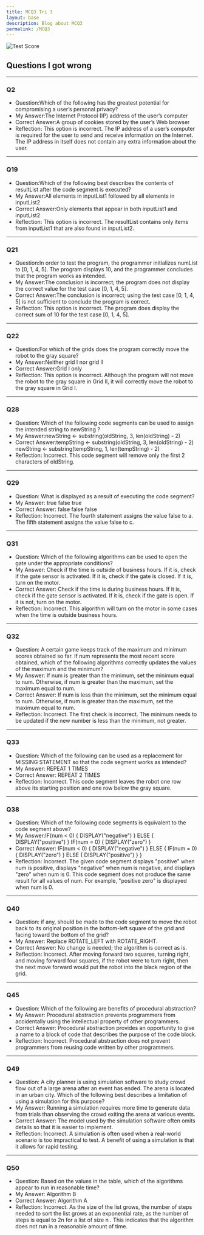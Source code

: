```yaml
---
title: MCQ3 Tri 3
layout: base
description: Blog about MCQ3
permalink: /MCQ3
---
```


![Test Score]({{site.baseurl}}/images/mcq3.jpg)

## Questions I got wrong
---

### Q2
- Question:Which of the following has the greatest potential for compromising a user’s personal privacy?
- My Answer:The Internet Protocol (IP) address of the user’s computer
- Correct Answer:A group of cookies stored by the user’s Web browser
- Reflection: This option is incorrect. The IP address of a user’s computer is required for the user to send and receive information on the Internet. The IP address in itself does not contain any extra information about the user.

---
### Q19
- Question:Which of the following best describes the contents of resultList after the code segment is executed?
- My Answer:All elements in inputList1 followed by all elements in inputList2
- Correct Answer:Only elements that appear in both inputList1 and inputList2
- Reflection: This option is incorrect. The resultList contains only items from inputList1 that are also found in inputList2.

---
### Q21
- Question:In order to test the program, the programmer initializes numList to [0, 1, 4, 5]. The program displays 10, and the programmer concludes that the program works as intended.
- My Answer:The conclusion is incorrect; the program does not display the correct value for the test case [0, 1, 4, 5].
- Correct Answer:The conclusion is incorrect; using the test case [0, 1, 4, 5] is not sufficient to conclude the program is correct.
- Reflection: This option is incorrect. The program does display the correct sum of 10 for the test case [0, 1, 4, 5].
---
### Q22
- Question:For which of the grids does the program correctly move the robot to the gray square?
- My Answer:Neither grid I nor grid II
- Correct Answer:Grid I only
- Reflection: This option is incorrect. Although the program will not move the robot to the gray square in Grid II, it will correctly move the robot to the gray square in Grid I.
---
### Q28
- Question: Which of the following code segments can be used to assign the intended string to newString ?
- My Answer:newString  ← substring(oldString, 3, len(oldString) - 2)
- Correct Answer:tempString  ← substring(oldString, 3, len(oldString) - 2) newString  ← substring(tempString, 1, len(tempString) - 2)
- Reflection: Incorrect. This code segment will remove only the first 2 characters of oldString.
---
### Q29
- Question: What is displayed as a result of executing the code segment?
- My Answer: true false true
- Correct Answer: false false false
- Reflection: Incorrect. The fourth statement assigns the value false to a. The fifth statement assigns the value false to c.
---
### Q31
- Question: Which of the following algorithms can be used to open the gate under the appropriate conditions?
- My Answer: Check if the time is outside of business hours. If it is, check if the gate sensor is activated. If it is, check if the gate is closed. If it is, turn on the motor.
- Correct Answer: Check if the time is during business hours. If it is, check if the gate sensor is activated. If it is, check if the gate is open. If it is not, turn on the motor.
- Reflection: Incorrect. This algorithm will turn on the motor in some cases when the time is outside business hours.
---
### Q32
- Question: A certain game keeps track of the maximum and minimum scores obtained so far. If num represents the most recent score obtained, which of the following algorithms correctly updates the values of the maximum and the minimum?
- My Answer: If num is greater than the minimum, set the minimum equal to num. Otherwise, if num is greater than the maximum, set the maximum equal to num.
- Correct Answer: If num is less than the minimum, set the minimum equal to num. Otherwise, if num is greater than the maximum, set the maximum equal to num.
- Reflection: Incorrect. The first check is incorrect. The minimum needs to be updated if the new number is less than the minimum, not greater.
---
### Q33
- Question: Which of the following can be used as a replacement for MISSING STATEMENT so that the code segment works as intended?
- My Answer: REPEAT 1 TIMES
- Correct Answer: REPEAT 2 TIMES
- Reflection: Incorrect. This code segment leaves the robot one row above its starting position and one row below the gray square.
---
### Q38
- Question: Which of the following code segments is equivalent to the code segment above?
- My Answer:IF(num < 0)
{
DISPLAY("negative")
}
ELSE
{
DISPLAY("positive")
}
IF(num = 0)
{
DISPLAY("zero")
}
- Correct Answer: IF(num < 0)
{
DISPLAY("negative")
}
ELSE
{
IF(num = 0)
{
DISPLAY("zero")
}
ELSE
{
DISPLAY("positive")
}
}
- Reflection: Incorrect. The given code segment displays "positive" when num is positive, displays "negative" when num is negative, and displays "zero" when num is 0. This code segment does not produce the same result for all values of num. For example, "positive zero" is displayed when num is 0.
---
### Q40
- Question: if any, should be made to the code segment to move the robot back to its original position in the bottom-left square of the grid and facing toward the bottom of the grid?
- My Answer: Replace ROTATE_LEFT with ROTATE_RIGHT.
- Correct Answer: No change is needed; the algorithm is correct as is.
- Reflection: Incorrect. After moving forward two squares, turning right, and moving forward four squares, if the robot were to turn right, then the next move forward would put the robot into the black region of the grid.
---
### Q45
- Question: Which of the following are benefits of procedural abstraction?
- My Answer: Procedural abstraction prevents programmers from accidentally using the intellectual property of other programmers.
- Correct Answer: Procedural abstraction provides an opportunity to give a name to a block of code that describes the purpose of the code block.
- Reflection: Incorrect. Procedural abstraction does not prevent programmers from reusing code written by other programmers.
---
### Q49
- Question: A city planner is using simulation software to study crowd flow out of a large arena after an event has ended. The arena is located in an urban city. Which of the following best describes a limitation of using a simulation for this purpose?
- My Answer: Running a simulation requires more time to generate data from trials than observing the crowd exiting the arena at various events.
- Correct Answer: The model used by the simulation software often omits details so that it is easier to implement.
- Reflection: Incorrect. A simulation is often used when a real-world scenario is too impractical to test. A benefit of using a simulation is that it allows for rapid testing.
---
### Q50
- Question: Based on the values in the table, which of the algorithms appear to run in reasonable time?
- My Answer: Algorithm B
- Correct Answer: Algorithm A
- Reflection: Incorrect. As the size of the list grows, the number of steps needed to sort the list grows at an exponential rate, as the number of steps is equal to 2n
 for a list of size n
. This indicates that the algorithm does not run in a reasonable amount of time.
